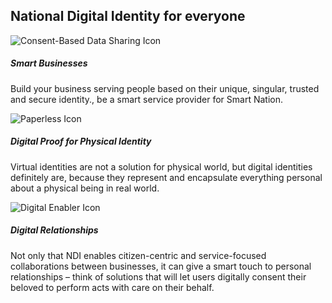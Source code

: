<h2 class="splash-title">National Digital Identity for everyone</h2>

<div class="row view-gov-led-features">
  <div class="col-md-4 col-sm-12">
    <img class="api-splash-info-icon icon-rect" src="/assets/lib/data/img/snapi-consent-based.svg" alt="Consent-Based Data Sharing Icon">
    <h5 class="gov-led-title">
      Smart Businesses  
    </h5>
    <p class="gov-led-desc">
      Build your business serving people based on their unique, singular, trusted and secure identity., be a smart service provider for Smart Nation.
    </p>
  </div>
  <div class="col-md-4 col-sm-12">
    <img class="api-splash-info-icon" src="/assets/lib/data/img/snapi-paperless.svg" alt="Paperless Icon">
    <h5 class="gov-led-title">
      Digital Proof for Physical Identity
    </h5>
    <p class="gov-led-desc">
      Virtual identities are not a solution for physical world, but digital identities definitely are, because they represent and encapsulate everything personal about a physical being in real world.
    </p>
  </div>
  <div class="col-md-4 col-sm-12">
    <img class="api-splash-info-icon" src="/assets/lib/data/img/snapi-digital-enabler.svg" alt="Digital Enabler Icon">
    <h5 class="gov-led-title">
      Digital Relationships
    </h5>
    <p class="gov-led-desc">
      Not only that NDI enables citizen-centric and service-focused collaborations between businesses, it can give a smart touch to personal relationships – think of solutions that will let users digitally consent their beloved to perform acts with care on their behalf.
    </p>
  </div>
</div>
